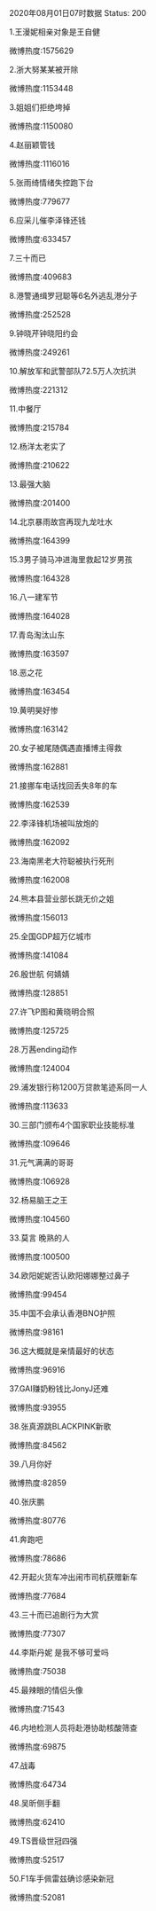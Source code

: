 2020年08月01日07时数据
Status: 200

1.王漫妮相亲对象是王自健

微博热度:1575629

2.浙大努某某被开除

微博热度:1153448

3.姐姐们拒绝垮掉

微博热度:1150080

4.赵丽颖管钱

微博热度:1116016

5.张雨绮情绪失控跑下台

微博热度:779677

6.应采儿催李泽锋还钱

微博热度:633457

7.三十而已

微博热度:409683

8.港警通缉罗冠聪等6名外逃乱港分子

微博热度:252528

9.钟晓芹钟晓阳约会

微博热度:249261

10.解放军和武警部队72.5万人次抗洪

微博热度:221312

11.中餐厅

微博热度:215784

12.杨洋太老实了

微博热度:210622

13.最强大脑

微博热度:201400

14.北京暴雨故宫再现九龙吐水

微博热度:164399

15.3男子骑马冲进海里救起12岁男孩

微博热度:164328

16.八一建军节

微博热度:164028

17.青岛淘汰山东

微博热度:163597

18.恶之花

微博热度:163454

19.黄明昊好惨

微博热度:163142

20.女子被尾随偶遇直播博主得救

微博热度:162881

21.接挪车电话找回丢失8年的车

微博热度:162539

22.李泽锋机场被叫放炮的

微博热度:162092

23.海南黑老大符聪被执行死刑

微博热度:162008

24.熊本县营业部长跳无价之姐

微博热度:156013

25.全国GDP超万亿城市

微博热度:141084

26.殷世航 何婧婧

微博热度:128851

27.许飞P图和黄晓明合照

微博热度:125725

28.万茜ending动作

微博热度:124004

29.浦发银行称1200万贷款笔迹系同一人

微博热度:113633

30.三部门颁布4个国家职业技能标准

微博热度:109646

31.元气满满的哥哥

微博热度:106928

32.杨易脑王之王

微博热度:104560

33.莫言 晚熟的人

微博热度:100500

34.欧阳妮妮否认欧阳娜娜整过鼻子

微博热度:99454

35.中国不会承认香港BNO护照

微博热度:98161

36.这大概就是亲情最好的状态

微博热度:96916

37.GAI赚奶粉钱比JonyJ还难

微博热度:93955

38.张真源跳BLACKPINK新歌

微博热度:84562

39.八月你好

微博热度:82859

40.张庆鹏

微博热度:80776

41.奔跑吧

微博热度:78686

42.开起火货车冲出闹市司机获赠新车

微博热度:77684

43.三十而已追剧行为大赏

微博热度:77307

44.李斯丹妮 是我不够可爱吗

微博热度:75038

45.最辣眼的情侣头像

微博热度:71543

46.内地检测人员将赴港协助核酸筛查

微博热度:69875

47.战毒

微博热度:64734

48.吴昕侧手翻

微博热度:62410

49.TS晋级世冠四强

微博热度:52517

50.F1车手佩雷兹确诊感染新冠

微博热度:52081

